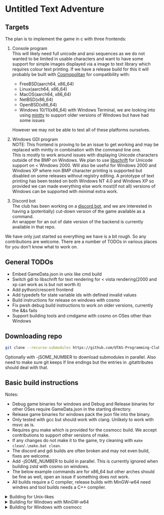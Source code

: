 # Untitled Text Adventure

## Targets
The plan is to implement the game in c with three frontends:
1. Console program  
   This will likely need full unicode and ansi sequences as we do not wanted to be limited in usable characters and want to have some support for simple images displayed via a image to text library which requires colour text printing.
   If we have a release build for this it will probably be built with [Cosmopolitan](https://github.com/jart/cosmopolitan) for compatibility with:
   * FreeBSD(aarch64, x86_64)
   * Linux(aarch64, x86_64)
   * MacOS(aarch64, x86_64)
   * NetBSD(x86_64)
   * OpenBSD(x86_64)
   * Windows 10/11(x86_64) with Windows Terminal, we are looking into using [mintty](https://github.com/mintty/mintty) to support older versions of Windows but have had some issues

   However we may not be able to test all of these platforms ourselves.

2. Windows GDI program  
   NOTE: This frontend is proving to be an issue to get working and may be replaced with mintty in combination with the command line one.  
   This is mostly to work around issues with displaying Unicode characters outside of the BMP on Windows.
   We plan to use [libschrift](https://github.com/tomolt/libschrift) for Unicode support on < Windows 2000. Will also be useful for Windows 2000 and Windows XP where non BMP character printing is supported but disabled on some releases without registry editing.
   A prototype of text printing has been tested on both Windows NT 4.0 and Windows XP so provided we can made everything else work most(if not all) versions of Windows can be supported with minimal extra work.
3. Discord bot  
   The club has been working on a [discord bot](https://github.com/UTAS-Programming-Club/DiscordBot), and we are interested in having a (potentially) cut-down version of the game available as a command.  
   An wrapper for an out of date version of the backend is currently available in that repo.

We have only just started so everything we have is a bit rough. So any contributions are welcome. There are a number of TODOs in various places for you don't know what to work on.

## General TODOs
* Embed GameData.json in unix like cmd build
* Switch gdi to libschrift for text rendering for < vista rendering(2000 and xp can work as is but not worth it)
* Add python/crescent frontend
* Add typedefs for state variable ids with defined invalid values
* Build instructions for release on windows with cosmo
* Fix pwsh debug build instructions to work on older versions, currently the &&s fails
* Support building tools and cmdgame with cosmo on OSes other than Windows

## Downloading repo
```sh
git clone --recurse-submodules https://github.com/UTAS-Programming-Club/UntitledTextAdventure.git
```
Optionally with -jSOME_NUMBER to download submodules in parallel.
Also need to make sure git keeps lf line endings but the entries in .gitattributes should deal with that.

## Basic build instructions
Notes:
* Debug game binaries for windows and Debug and Release binaries for other OSes require GameData.json in the starting directory.
* Release game binaries for windows pack the json file into the binary.
* Only tested with gcc but should work with clang. Unlikely to work with msvc as is.
* Requires gnu make which is provided for the cosmocc build. We accept contributions to support other versions of make.
* If any changes do not make it to the game,  try cleaning with `make clean`/`.\make.bat clean`.
* The discord and gdi builds are often broken and may not even build, fixes are welcome.
* Add -jSOME_NUMBER to build in parallel. This is currently ignored when building zstd with cosmo on windows.
* The below example commands are for x86_64 but other arches should be fine as well, open an issue if something does not work.
* All builds require a C compiler, release builds with MinGW-w64 need windres and tool builds needs a C++ compiler.

<details>
<summary>Building for Unix-likes</summary>

Tested on Linux, hopefully works on other Unix-likes and possibly even Cygwin and MSYS2.
<br><br>

Debug
```sh
make CC=gcc debug               # Produces ./out/x86_64-pc-linux-gnu/debug/bin/cmdgame
make CC=gcc CXX=g++ debug-tools # Produces ./out/x86_64-pc-linux-gnu/debug/bin/{jsonvalidator, mapwatch, printgamedata}
```
Release:
```sh
make CC=gcc release       # Produces ./out/x86_64-pc-linux-gnu/debug/release/cmdgame
make CC=gcc discord       # Produces ./out/x86_64-pc-linux-gnu/release/bin/game.so
make CC=gcc CXX=g++ tools # Produces ./out/x86_64-pc-linux-gnu/release/bin/{jsonvalidator, mapwatch, printgamedata}
```

</details>

<details>
<summary>Building for Windows with MinGW-w64</summary>

Tested via cross compilation on WSL, hopefully also works on Windows directly including via MSYS2's version of MinGW-w64.  
If building on WSL, copying and running from Windows is recommended to avoid a startup speed penalty.
<br><br>

Debug:
```sh
make CC=x86_64-w64-mingw32-gcc debug                                  # Produces out/x86_64-w64-mingw32/debug/bin/{cmdgame.exe, gdigame.exe}
make CC=x86_64-w64-mingw32-gcc CXX=x86_64-w64-mingw32-g++ debug-tools # Produces out/x86_64-w64-mingw32/debug/bin/{jsonvalidator.exe, mapwatch.exe, printgamedata.exe}
```
Release:
```sh
make CC=x86_64-w64-mingw32-gcc WINDRES=x86_64-w64-mingw32-windres release # Produces out/x86_64-w64-mingw32/release/bin/{cmdgame.exe, gdigame.exe}
make CC=x86_64-w64-mingw32-gcc CXX=x86_64-w64-mingw32-g++ tools           # Produces out/x86_64-w64-mingw32/release/bin/{jsonvalidator.exe, mapwatch.exe, printgamedata.exe}
```

</details>

<details>
<summary>Building for Windows with cosmocc</summary>

Tested on Windows with the newest tools as of 20240711.  
For older versions of powershell either run the commands seperately or switch to cmd or powershell core.
<br><br>

Debug:
```pwsh
.\getwindeps.bat && .\make.bat debug       # Produces out/x86_64-pc-linux-cosmo/debug/bin/{cmdgame.com, gdigame.com}
.\getwindeps.bat && .\make.bat debug-tools # Produces out/x86_64-pc-linux-cosmo/debug/bin/{jsonvalidator.com, mapwatch.com, printgamedata.com}
```
Release:
```pwsh
.\getwindeps.bat && .\make.bat release # Produces out/x86_64-pc-linux-cosmo/release/bin/{cmdgame.com, gdigame.com}
.\getwindeps.bat && .\make.bat tools   # Produces out/x86_64-pc-linux-cosmo/release/bin/{jsonvalidator.com, mapwatch.com, printgamedata.com}
```

</details>
